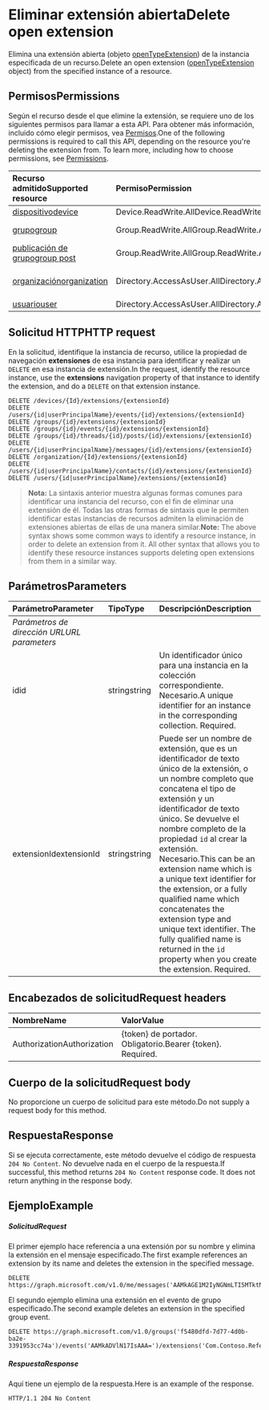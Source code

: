 # <a name="delete-open-extension"></a><span data-ttu-id="74e9e-101">Eliminar extensión abierta</span><span class="sxs-lookup"><span data-stu-id="74e9e-101">Delete open extension</span></span>

<span data-ttu-id="74e9e-102">Elimina una extensión abierta (objeto [openTypeExtension](../resources/openTypeExtension.md)) de la instancia especificada de un recurso.</span><span class="sxs-lookup"><span data-stu-id="74e9e-102">Delete an open extension ([openTypeExtension](../resources/openTypeExtension.md) object) from the specified instance of a resource.</span></span> 

## <a name="permissions"></a><span data-ttu-id="74e9e-103">Permisos</span><span class="sxs-lookup"><span data-stu-id="74e9e-103">Permissions</span></span>

<span data-ttu-id="74e9e-p101">Según el recurso desde el que elimine la extensión, se requiere uno de los siguientes permisos para llamar a esta API. Para obtener más información, incluido cómo elegir permisos, vea [Permisos](../../../concepts/permissions_reference.md).</span><span class="sxs-lookup"><span data-stu-id="74e9e-p101">One of the following permissions is required to call this API, depending on the resource you're deleting the extension from. To learn more, including how to choose permissions, see [Permissions](../../../concepts/permissions_reference.md).</span></span>

|<span data-ttu-id="74e9e-106">**Recurso admitido**</span><span class="sxs-lookup"><span data-stu-id="74e9e-106">**Supported resource**</span></span>|<span data-ttu-id="74e9e-107">**Permiso**</span><span class="sxs-lookup"><span data-stu-id="74e9e-107">**Permission**</span></span>|<span data-ttu-id="74e9e-108">**Recurso admitido**</span><span class="sxs-lookup"><span data-stu-id="74e9e-108">**Supported resource**</span></span>|<span data-ttu-id="74e9e-109">**Permiso**</span><span class="sxs-lookup"><span data-stu-id="74e9e-109">**Permission**</span></span> |
|:-----|:-----|:-----|:-----|
| [<span data-ttu-id="74e9e-110">dispositivo</span><span class="sxs-lookup"><span data-stu-id="74e9e-110">device</span></span>](../resources/device.md) | <span data-ttu-id="74e9e-111">Device.ReadWrite.All</span><span class="sxs-lookup"><span data-stu-id="74e9e-111">Device.ReadWrite.All</span></span> | [<span data-ttu-id="74e9e-112">evento</span><span class="sxs-lookup"><span data-stu-id="74e9e-112">event</span></span>](../resources/event.md) | <span data-ttu-id="74e9e-113">Calendars.ReadWrite</span><span class="sxs-lookup"><span data-stu-id="74e9e-113">Calendars.ReadWrite</span></span> |
| [<span data-ttu-id="74e9e-114">grupo</span><span class="sxs-lookup"><span data-stu-id="74e9e-114">group</span></span>](../resources/group.md) | <span data-ttu-id="74e9e-115">Group.ReadWrite.All</span><span class="sxs-lookup"><span data-stu-id="74e9e-115">Group.ReadWrite.All</span></span> | [<span data-ttu-id="74e9e-116">evento de grupo</span><span class="sxs-lookup"><span data-stu-id="74e9e-116">group event</span></span>](../resources/event.md) | <span data-ttu-id="74e9e-117">Group.ReadWrite.All</span><span class="sxs-lookup"><span data-stu-id="74e9e-117">Group.ReadWrite.All</span></span> |
| [<span data-ttu-id="74e9e-118">publicación de grupo</span><span class="sxs-lookup"><span data-stu-id="74e9e-118">group post</span></span>](../resources/post.md) | <span data-ttu-id="74e9e-119">Group.ReadWrite.All</span><span class="sxs-lookup"><span data-stu-id="74e9e-119">Group.ReadWrite.All</span></span> | [<span data-ttu-id="74e9e-120">mensaje</span><span class="sxs-lookup"><span data-stu-id="74e9e-120">message</span></span>](../resources/message.md) | <span data-ttu-id="74e9e-121">Mail.ReadWrite</span><span class="sxs-lookup"><span data-stu-id="74e9e-121">Mail.ReadWrite</span></span> |
| [<span data-ttu-id="74e9e-122">organización</span><span class="sxs-lookup"><span data-stu-id="74e9e-122">organization</span></span>](../resources/organization.md) | <span data-ttu-id="74e9e-123">Directory.AccessAsUser.All</span><span class="sxs-lookup"><span data-stu-id="74e9e-123">Directory.AccessAsUser.All</span></span> | [<span data-ttu-id="74e9e-124">contacto personal</span><span class="sxs-lookup"><span data-stu-id="74e9e-124">personal contact</span></span>](../resources/contact.md) | <span data-ttu-id="74e9e-125">Contacts.ReadWrite</span><span class="sxs-lookup"><span data-stu-id="74e9e-125">Contacts.ReadWrite</span></span> |
| [<span data-ttu-id="74e9e-126">usuario</span><span class="sxs-lookup"><span data-stu-id="74e9e-126">user</span></span>](../resources/user.md) | <span data-ttu-id="74e9e-127">Directory.AccessAsUser.All</span><span class="sxs-lookup"><span data-stu-id="74e9e-127">Directory.AccessAsUser.All</span></span> | | |

## <a name="http-request"></a><span data-ttu-id="74e9e-128">Solicitud HTTP</span><span class="sxs-lookup"><span data-stu-id="74e9e-128">HTTP request</span></span>
<span data-ttu-id="74e9e-129">En la solicitud, identifique la instancia de recurso, utilice la propiedad de navegación **extensiones** de esa instancia para identificar y realizar un `DELETE` en esa instancia de extensión.</span><span class="sxs-lookup"><span data-stu-id="74e9e-129">In the request, identify the resource instance, use the **extensions** navigation property of that instance to identify the extension, and do a `DELETE` on that extension instance.</span></span>

<!-- { "blockType": "ignored" } -->
```http
DELETE /devices/{Id}/extensions/{extensionId}
DELETE /users/{id|userPrincipalName}/events/{id}/extensions/{extensionId}
DELETE /groups/{id}/extensions/{extensionId}
DELETE /groups/{id}/events/{id}/extensions/{extensionId}
DELETE /groups/{id}/threads/{id}/posts/{id}/extensions/{extensionId}
DELETE /users/{id|userPrincipalName}/messages/{id}/extensions/{extensionId}
DELETE /organization/{Id}/extensions/{extensionId}
DELETE /users/{id|userPrincipalName}/contacts/{id}/extensions/{extensionId}
DELETE /users/{id|userPrincipalName}/extensions/{extensionId}
```

><span data-ttu-id="74e9e-p102">**Nota:** La sintaxis anterior muestra algunas formas comunes para identificar una instancia del recurso, con el fin de eliminar una extensión de él. Todas las otras formas de sintaxis que le permiten identificar estas instancias de recursos admiten la eliminación de extensiones abiertas de ellas de una manera similar.</span><span class="sxs-lookup"><span data-stu-id="74e9e-p102">**Note:** The above syntax shows some common ways to identify a resource instance, in order to delete an extension from it. All other syntax that allows you to identify these resource instances supports deleting open extensions from them in a similar way.</span></span>

## <a name="parameters"></a><span data-ttu-id="74e9e-132">Parámetros</span><span class="sxs-lookup"><span data-stu-id="74e9e-132">Parameters</span></span>
|<span data-ttu-id="74e9e-133">**Parámetro**</span><span class="sxs-lookup"><span data-stu-id="74e9e-133">**Parameter**</span></span>|<span data-ttu-id="74e9e-134">**Tipo**</span><span class="sxs-lookup"><span data-stu-id="74e9e-134">**Type**</span></span>|<span data-ttu-id="74e9e-135">**Descripción**</span><span class="sxs-lookup"><span data-stu-id="74e9e-135">**Description**</span></span>|
|:-----|:-----|:-----|
|<span data-ttu-id="74e9e-136">_Parámetros de dirección URL_</span><span class="sxs-lookup"><span data-stu-id="74e9e-136">_URL parameters_</span></span>|
|<span data-ttu-id="74e9e-137">id</span><span class="sxs-lookup"><span data-stu-id="74e9e-137">id</span></span>|<span data-ttu-id="74e9e-138">string</span><span class="sxs-lookup"><span data-stu-id="74e9e-138">string</span></span>|<span data-ttu-id="74e9e-p103">Un identificador único para una instancia en la colección correspondiente. Necesario.</span><span class="sxs-lookup"><span data-stu-id="74e9e-p103">A unique identifier for an instance in the corresponding collection. Required.</span></span>|
|<span data-ttu-id="74e9e-141">extensionId</span><span class="sxs-lookup"><span data-stu-id="74e9e-141">extensionId</span></span>|<span data-ttu-id="74e9e-142">string</span><span class="sxs-lookup"><span data-stu-id="74e9e-142">string</span></span>|<span data-ttu-id="74e9e-p104">Puede ser un nombre de extensión, que es un identificador de texto único de la extensión, o un nombre completo que concatena el tipo de extensión y un identificador de texto único. Se devuelve el nombre completo de la propiedad `id` al crear la extensión. Necesario.</span><span class="sxs-lookup"><span data-stu-id="74e9e-p104">This can be an extension name which is a unique text identifier for the extension, or a fully qualified name which concatenates the extension type and unique text identifier. The fully qualified name is returned in the `id` property when you create the extension. Required.</span></span>|

## <a name="request-headers"></a><span data-ttu-id="74e9e-146">Encabezados de solicitud</span><span class="sxs-lookup"><span data-stu-id="74e9e-146">Request headers</span></span>
| <span data-ttu-id="74e9e-147">Nombre</span><span class="sxs-lookup"><span data-stu-id="74e9e-147">Name</span></span>       | <span data-ttu-id="74e9e-148">Valor</span><span class="sxs-lookup"><span data-stu-id="74e9e-148">Value</span></span> |
|:---------------|:----------|
| <span data-ttu-id="74e9e-149">Authorization</span><span class="sxs-lookup"><span data-stu-id="74e9e-149">Authorization</span></span> | <span data-ttu-id="74e9e-p105">{token} de portador. Obligatorio.</span><span class="sxs-lookup"><span data-stu-id="74e9e-p105">Bearer {token}. Required.</span></span> |

## <a name="request-body"></a><span data-ttu-id="74e9e-152">Cuerpo de la solicitud</span><span class="sxs-lookup"><span data-stu-id="74e9e-152">Request body</span></span>
<span data-ttu-id="74e9e-153">No proporcione un cuerpo de solicitud para este método.</span><span class="sxs-lookup"><span data-stu-id="74e9e-153">Do not supply a request body for this method.</span></span>

## <a name="response"></a><span data-ttu-id="74e9e-154">Respuesta</span><span class="sxs-lookup"><span data-stu-id="74e9e-154">Response</span></span>

<span data-ttu-id="74e9e-p106">Si se ejecuta correctamente, este método devuelve el código de respuesta `204 No Content`. No devuelve nada en el cuerpo de la respuesta.</span><span class="sxs-lookup"><span data-stu-id="74e9e-p106">If successful, this method returns `204 No Content` response code. It does not return anything in the response body.</span></span>

## <a name="example"></a><span data-ttu-id="74e9e-157">Ejemplo</span><span class="sxs-lookup"><span data-stu-id="74e9e-157">Example</span></span>
##### <a name="request"></a><span data-ttu-id="74e9e-158">Solicitud</span><span class="sxs-lookup"><span data-stu-id="74e9e-158">Request</span></span>
<span data-ttu-id="74e9e-159">El primer ejemplo hace referencia a una extensión por su nombre y elimina la extensión en el mensaje especificado.</span><span class="sxs-lookup"><span data-stu-id="74e9e-159">The first example references an extension by its name and deletes the extension in the specified message.</span></span>
<!-- {
  "blockType": "request",
  "name": "delete_opentypeextension"
}-->
```http
DELETE https://graph.microsoft.com/v1.0/me/messages('AAMkAGE1M2IyNGNmLTI5MTktNDUyZi1iOTVl===')/extensions('Com.Contoso.Referral')
```

<span data-ttu-id="74e9e-160">El segundo ejemplo elimina una extensión en el evento de grupo especificado.</span><span class="sxs-lookup"><span data-stu-id="74e9e-160">The second example deletes an extension in the specified group event.</span></span>

<!-- { "blockType": "ignored" } -->
```http
DELETE https://graph.microsoft.com/v1.0/groups('f5480dfd-7d77-4d0b-ba2e-3391953cc74a')/events('AAMkADVlN17IsAAA=')/extensions('Com.Contoso.Referral')
```

 

##### <a name="response"></a><span data-ttu-id="74e9e-161">Respuesta</span><span class="sxs-lookup"><span data-stu-id="74e9e-161">Response</span></span>
<span data-ttu-id="74e9e-162">Aquí tiene un ejemplo de la respuesta.</span><span class="sxs-lookup"><span data-stu-id="74e9e-162">Here is an example of the response.</span></span>
<!-- {
  "blockType": "response",
  "truncated": false
} -->
```http
HTTP/1.1 204 No Content
```

<!-- uuid: 8fcb5dbc-d5aa-4681-8e31-b001d5168d79
2015-10-25 14:57:30 UTC -->
<!-- {
  "type": "#page.annotation",
  "description": "Delete opentypeextension",
  "keywords": "",
  "section": "documentation",
  "tocPath": ""
}-->